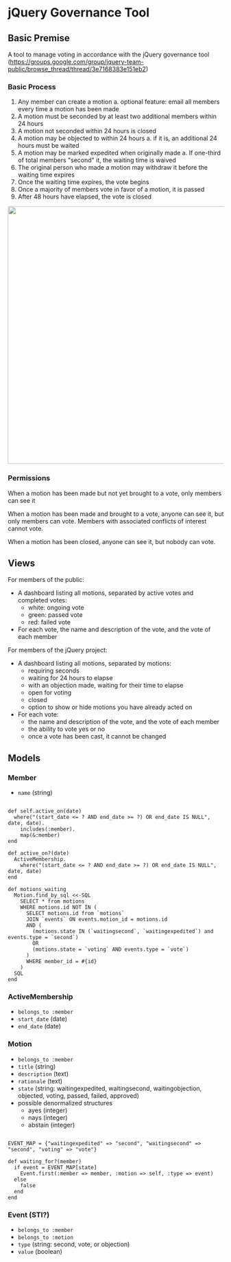 # jQuery Governance Tool

## Basic Premise

A tool to manage voting in accordance with the jQuery governance tool (https://groups.google.com/group/jquery-team-public/browse_thread/thread/3e7168383e151eb2)

### Basic Process

1. Any member can create a motion
   a. optional feature: email all members every time a motion has been made
2. A motion must be seconded by at least two additional members within 24 hours
3. A motion not seconded within 24 hours is closed
4. A motion may be objected to within 24 hours
   a. if it is, an additional 24 hours must be waited
5. A motion may be marked expedited when originally made
   a. If one-third of total members "second" it, the waiting time is waived
6. The original person who made a motion may withdraw it before the waiting time expires
7. Once the waiting time expires, the vote begins
8. Once a majority of members vote in favor of a motion, it is passed
9. After 48 hours have elapsed, the vote is closed

<img src="https://img.skitch.com/20101127-kirs2sywrnhfahry1imd2xiw13.png" width="600" />

### Permissions

When a motion has been made but not yet brought to a vote, only members can see it

When a motion has been made and brought to a vote, anyone can see it, but only members
can vote. Members with associated conflicts of interest cannot vote.

When a motion has been closed, anyone can see it, but nobody can vote.

## Views

For members of the public:

* A dashboard listing all motions, separated by active votes and completed votes:
  * white: ongoing vote
  * green: passed vote
  * red: failed vote
* For each vote, the name and description of the vote, and the vote of each member

For members of the jQuery project:

* A dashboard listing all motions, separated by motions:
  * requiring seconds
  * waiting for 24 hours to elapse
  * with an objection made, waiting for their time to elapse
  * open for voting
  * closed
  * option to show or hide motions you have already acted on
* For each vote:
  * the name and description of the vote, and the vote of each member
  * the ability to vote yes or no
  * once a vote has been cast, it cannot be changed

## Models

### Member

* `name` (string)

<pre><code>
def self.active_on(date)
  where("(start_date <= ? AND end_date >= ?) OR end_date IS NULL", date, date).
    includes(:member).
    map(&:member)
end

def active_on?(date)
  ActiveMembership.
    where("(start_date <= ? AND end_date >= ?) OR end_date IS NULL", date, date)
end

def motions_waiting
  Motion.find_by_sql &lt;&lt;-SQL
    SELECT * from motions
    WHERE motions.id NOT IN (
      SELECT motions.id from `motions`
      JOIN `events` ON events.motion_id = motions.id
      AND (
        (motions.state IN (`waitingsecond`, `waitingexpedited`) and events.type = `second`)
        OR
        (motions.state = `voting` AND events.type = `vote`)
      )
      WHERE member_id = #{id}
    )
  SQL
end
</code></pre>

### ActiveMembership

* `belongs_to :member`
* `start_date` (date)
* `end_date` (date)

### Motion

* `belongs_to :member`
* `title` (string)
* `description` (text)
* `rationale` (text)
* `state` (string: waitingexpedited, waitingsecond, waitingobjection, objected, voting, passed, failed, approved)
* possible denormalized structures
  * ayes (integer)
  * nays (integer)
  * abstain (integer)

<pre><code>
EVENT_MAP = {"waitingexpedited" => "second", "waitingsecond" => "second", "voting" => "vote"}

def waiting_for?(member)
  if event = EVENT_MAP[state]
    Event.first(:member => member, :motion => self, :type => event)
  else
    false
  end
end
</code></pre>

### Event (STI?)

* `belongs_to :member`
* `belongs_to :motion`
* `type` (string: second, vote, or objection)
* `value` (boolean)

